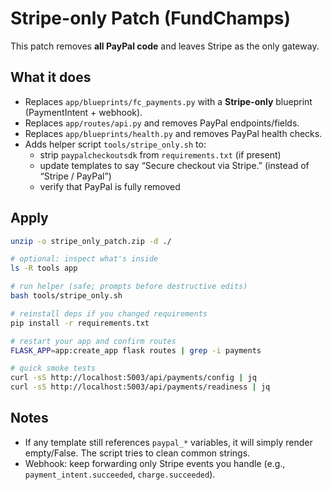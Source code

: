 # Stripe-only Patch (FundChamps)

This patch removes **all PayPal code** and leaves Stripe as the only gateway.

## What it does

- Replaces `app/blueprints/fc_payments.py` with a **Stripe-only** blueprint (PaymentIntent + webhook).
- Replaces `app/routes/api.py` and removes PayPal endpoints/fields.
- Replaces `app/blueprints/health.py` and removes PayPal health checks.
- Adds helper script `tools/stripe_only.sh` to:
  - strip `paypalcheckoutsdk` from `requirements.txt` (if present)
  - update templates to say “Secure checkout via Stripe.” (instead of “Stripe / PayPal”)
  - verify that PayPal is fully removed

## Apply

```bash
unzip -o stripe_only_patch.zip -d ./

# optional: inspect what's inside
ls -R tools app

# run helper (safe; prompts before destructive edits)
bash tools/stripe_only.sh

# reinstall deps if you changed requirements
pip install -r requirements.txt

# restart your app and confirm routes
FLASK_APP=app:create_app flask routes | grep -i payments

# quick smoke tests
curl -sS http://localhost:5003/api/payments/config | jq
curl -sS http://localhost:5003/api/payments/readiness | jq
```

## Notes

- If any template still references `paypal_*` variables, it will simply render empty/False. The script tries to clean common strings.
- Webhook: keep forwarding only Stripe events you handle (e.g., `payment_intent.succeeded`, `charge.succeeded`).
